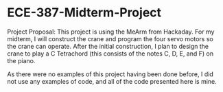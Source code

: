 # ECE-387-Midterm-Project

Project Proposal: This project is using the MeArm from Hackaday. For my midterm, I will construct the crane and program the four servo motors so the crane can operate. After the initial construction, I plan to design the crane to play a C Tetrachord (this consists of the notes C, D, E, and F) on the piano.

As there were no examples of this project having been done before, I did not use any examples of code, and all of the code presented here is mine.

